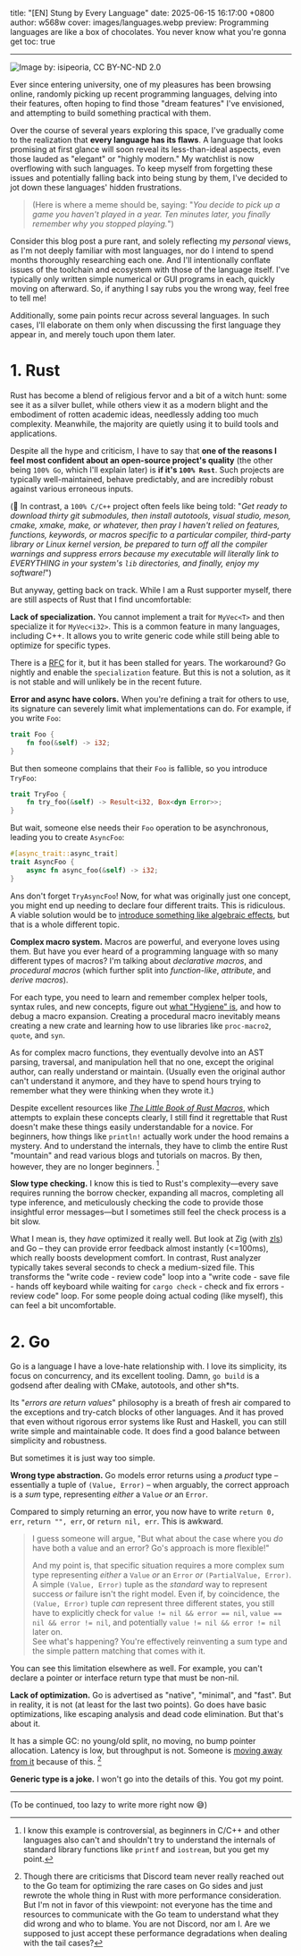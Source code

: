 title: "[EN] Stung by Every Language"
date: 2025-06-15 16:17:00 +0800
author: w568w
cover: images/languages.webp
preview: Programming languages are like a box of chocolates. You never know what you're gonna get
toc: true

---

![Image by: <a href=https://www.flickr.com/photos/isipeoria/6691167811>isipeoria</a>, CC BY-NC-ND 2.0](images/languages.webp)

Ever since entering university, one of my pleasures has been browsing online, randomly picking up recent programming languages, delving into their features, often hoping to find those "dream features" I've envisioned, and attempting to build something practical with them.

Over the course of several years exploring this space, I've gradually come to the realization that **every language has its flaws**. A language that looks promising at first glance will soon reveal its less-than-ideal aspects, even those lauded as "elegant" or "highly modern." My watchlist is now overflowing with such languages. To keep myself from forgetting these issues and potentially falling back into being stung by them, I've decided to jot down these languages' hidden frustrations.

> (Here is where a meme should be, saying: "*You decide to pick up a game you haven't played in a year. Ten minutes later, you finally remember why you stopped playing.*")

Consider this blog post a pure rant, and solely reflecting my *personal* views, as I'm not deeply familiar with most languages, nor do I intend to spend months thoroughly researching each one. And I'll intentionally conflate issues of the toolchain and ecosystem with those of the language itself. I've typically only written simple numerical or GUI programs in each, quickly moving on afterward. So, if anything I say rubs you the wrong way, feel free to tell me!

Additionally, some pain points recur across several languages. In such cases, I'll elaborate on them only when discussing the first language they appear in, and merely touch upon them later.

# 1. Rust

Rust has become a blend of religious fervor and a bit of a witch hunt: some see it as a silver bullet, while others view it as a modern blight and the embodiment of rotten academic ideas, needlessly adding too much complexity. Meanwhile, the majority are quietly using it to build tools and applications.

Despite all the hype and criticism, I have to say that **one of the reasons I feel most confident about an open-source project's quality** (the other being `100% Go`, which I'll explain later) is **if it's `100% Rust`**. Such projects are typically well-maintained, behave predictably, and are incredibly robust against various erroneous inputs.

(🤦 In contrast, a `100% C/C++` project often feels like being told: "*Get ready to download thirty git submodules, then install autotools, visual studio, meson, cmake, xmake, make, or whatever, then pray I haven't relied on features, functions, keywords, or macros specific to a particular compiler, third-party library or Linux kernel version, be prepared to turn off all the compiler warnings and suppress errors because my executable will literally link to EVERYTHING in your system's `lib` directories, and finally, enjoy my software!*")

But anyway, getting back on track. While I am a Rust supporter myself, there are still aspects of Rust that I find uncomfortable:

**Lack of specialization.** You cannot implement a trait for `MyVec<T>` and then specialize it for `MyVec<i32>`. This is a common feature in many languages, including C++. It allows you to write generic code while still being able to optimize for specific types. 

There is a [RFC](https://github.com/rust-lang/rust/issues/31844) for it, but it has been stalled for years. The workaround? Go nightly and enable the `specialization` feature. But this is not a solution, as it is not stable and will unlikely be in the recent future.

**Error and async have colors.** When you're defining a trait for others to use, its signature can severely limit what implementations can do. For example, if you write `Foo`:

```rust
trait Foo {
    fn foo(&self) -> i32;
}
```

But then someone complains that their `Foo` is fallible, so you introduce `TryFoo`:

```rust
trait TryFoo {
    fn try_foo(&self) -> Result<i32, Box<dyn Error>>;
}
```

But wait, someone else needs their `Foo` operation to be asynchronous, leading you to create `AsyncFoo`:

```rust
#[async_trait::async_trait]
trait AsyncFoo {
    async fn async_foo(&self) -> i32;
}
```

Ans don't forget `TryAsyncFoo`! Now, for what was originally just one concept, you might end up needing to declare four different traits. This is ridiculous. A viable solution would be to [introduce something like algebraic effects](https://github.com/rosefromthedead/effing-mad), but that is a whole different topic.

**Complex macro system.** Macros are powerful, and everyone loves using them. But have you ever heard of a programming language with so many different types of macros? I'm talking about *declarative macros*, and *procedural macros* (which further split into *function-like*, *attribute*, and *derive macros*).

For each type, you need to learn and remember complex helper tools, syntax rules, and new concepts, figure out [what "Hygiene" is](https://veykril.github.io/tlborm/syntax-extensions/hygiene.html), and how to debug a macro expansion. Creating a procedural macro inevitably means creating a new crate and learning how to use libraries like `proc-macro2`, `quote`, and `syn`.

As for complex macro functions, they eventually devolve into an AST parsing, traversal, and manipulation hell that no one, except the original author, can really understand or maintain. (Usually even the original author can't understand it anymore, and they have to spend hours trying to remember what they were thinking when they wrote it.)

Despite excellent resources like [*The Little Book of Rust Macros*](https://veykril.github.io/tlborm/), which attempts to explain these concepts clearly, I still find it regrettable that Rust doesn't make these things easily understandable for a novice. For beginners, how things like `println!` actually work under the hood remains a mystery. And to understand the internals, they have to climb the entire Rust "mountain" and read various blogs and tutorials on macros. By then, however, they are no longer beginners. [^1]

[^1]: I know this example is controversial, as beginners in C/C++ and other languages also can't and shouldn't try to understand the internals of standard library functions like `printf` and `iostream`, but you get my point.

**Slow type checking.** I know this is tied to Rust's complexity—every save requires running the borrow checker, expanding all macros, completing all type inference, and meticulously checking the code to provide those insightful error messages—but I sometimes still feel the check process is a bit slow.

What I mean is, they *have* optimized it really well. But look at Zig (with [zls](https://github.com/zigtools/zls)) and Go – they can provide error feedback almost instantly (<=100ms), which really boosts development comfort. In contrast, Rust analyzer typically takes several seconds to check a medium-sized file. This transforms the "write code - review code" loop into a "write code - save file - hands off keyboard while waiting for `cargo check` - check and fix errors - review code" loop. For some people doing actual coding (like myself), this can feel a bit uncomfortable.

# 2. Go

Go is a language I have a love-hate relationship with. I love its simplicity, its focus on concurrency, and its excellent tooling. Damn, `go build` is a godsend after dealing with CMake, autotools, and other sh*ts.

Its "*errors are return values*" philosophy is a breath of fresh air compared to the exceptions and try-catch blocks of other languages. And it has proved that even without rigorous error systems like Rust and Haskell, you can still write simple and maintainable code. It does find a good balance between simplicity and robustness.

But sometimes it is just way too simple.

**Wrong type abstraction.** Go models error returns using a *product* type – essentially a tuple of `(Value, Error)` – when arguably, the correct approach is a *sum* type, representing *either* a `Value` *or* an `Error`.

Compared to simply returning an error, you now have to write `return 0, err`, `return "", err`, or `return nil, err`. This is awkward.

> I guess someone will argue, "But what about the case where you *do* have both a value and an error? Go's approach is more flexible!"
>
> And my point is, that specific situation requires a more complex sum type representing *either* a `Value` *or* an `Error` *or* `(PartialValue, Error)`. A simple `(Value, Error)` tuple as the *standard* way to represent success *or* failure isn't the right model. Even if, by coincidence, the `(Value, Error)` tuple *can* represent three different states, you still have to explicitly check for `value != nil && error == nil`, `value == nil && error != nil`, and potentially `value != nil && error != nil` later on.  
> See what's happening? You're effectively reinventing a sum type and the simple pattern matching that comes with it.

You can see this limitation elsewhere as well. For example, you can't declare a pointer or interface return type that must be non-nil.

**Lack of optimization.** Go is advertised as "native", "minimal", and "fast". But in reality, it is not (at least for the last two points). Go does have basic optimizations, like escaping analysis and dead code elimination. But that's about it.

It has a simple GC: no young/old split, no moving, no bump pointer allocation. Latency is low, but throughput is not. Someone is [moving away from it](https://discord.com/blog/why-discord-is-switching-from-go-to-rust) because of this. [^2]

**Generic type is a joke.** I won't go into the details of this. You got my point.

---

(To be continued, too lazy to write more right now 😅)

[^2]: Though there are criticisms that Discord team never really reached out to the Go team for optimizing the rare cases on Go sides and just rewrote the whole thing in Rust with more performance consideration. But I'm not in favor of this viewpoint: not everyone has the time and resources to communicate with the Go team to understand what they did wrong and who to blame. You are not Discord, nor am I. Are we supposed to just accept these performance degradations when dealing with the tail cases?
